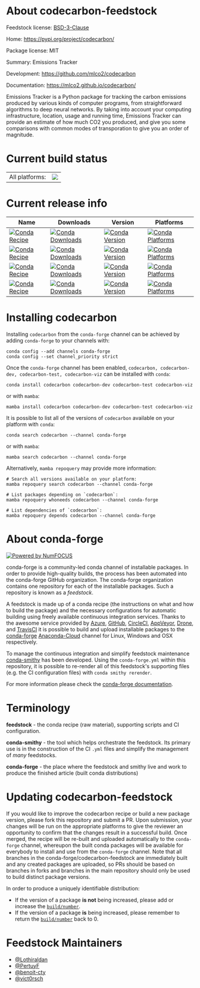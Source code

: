 About codecarbon-feedstock
==========================

Feedstock license: [BSD-3-Clause](https://github.com/conda-forge/codecarbon-feedstock/blob/main/LICENSE.txt)

Home: https://pypi.org/project/codecarbon/

Package license: MIT

Summary: Emissions Tracker

Development: https://github.com/mlco2/codecarbon

Documentation: https://mlco2.github.io/codecarbon/

Emissions Tracker is a Python package for tracking the carbon emissions produced by various kinds of computer programs, from straightforward algorithms to deep neural networks.
By taking into account your computing infrastructure, location, usage and running time, Emissions Tracker can provide an estimate of how much CO2 you produced, and give you some comparisons with common modes of transporation to give you an order of magnitude.


Current build status
====================


<table><tr><td>All platforms:</td>
    <td>
      <a href="https://dev.azure.com/conda-forge/feedstock-builds/_build/latest?definitionId=12686&branchName=main">
        <img src="https://dev.azure.com/conda-forge/feedstock-builds/_apis/build/status/codecarbon-feedstock?branchName=main">
      </a>
    </td>
  </tr>
</table>

Current release info
====================

| Name | Downloads | Version | Platforms |
| --- | --- | --- | --- |
| [![Conda Recipe](https://img.shields.io/badge/recipe-codecarbon-green.svg)](https://anaconda.org/conda-forge/codecarbon) | [![Conda Downloads](https://img.shields.io/conda/dn/conda-forge/codecarbon.svg)](https://anaconda.org/conda-forge/codecarbon) | [![Conda Version](https://img.shields.io/conda/vn/conda-forge/codecarbon.svg)](https://anaconda.org/conda-forge/codecarbon) | [![Conda Platforms](https://img.shields.io/conda/pn/conda-forge/codecarbon.svg)](https://anaconda.org/conda-forge/codecarbon) |
| [![Conda Recipe](https://img.shields.io/badge/recipe-codecarbon--dev-green.svg)](https://anaconda.org/conda-forge/codecarbon-dev) | [![Conda Downloads](https://img.shields.io/conda/dn/conda-forge/codecarbon-dev.svg)](https://anaconda.org/conda-forge/codecarbon-dev) | [![Conda Version](https://img.shields.io/conda/vn/conda-forge/codecarbon-dev.svg)](https://anaconda.org/conda-forge/codecarbon-dev) | [![Conda Platforms](https://img.shields.io/conda/pn/conda-forge/codecarbon-dev.svg)](https://anaconda.org/conda-forge/codecarbon-dev) |
| [![Conda Recipe](https://img.shields.io/badge/recipe-codecarbon--test-green.svg)](https://anaconda.org/conda-forge/codecarbon-test) | [![Conda Downloads](https://img.shields.io/conda/dn/conda-forge/codecarbon-test.svg)](https://anaconda.org/conda-forge/codecarbon-test) | [![Conda Version](https://img.shields.io/conda/vn/conda-forge/codecarbon-test.svg)](https://anaconda.org/conda-forge/codecarbon-test) | [![Conda Platforms](https://img.shields.io/conda/pn/conda-forge/codecarbon-test.svg)](https://anaconda.org/conda-forge/codecarbon-test) |
| [![Conda Recipe](https://img.shields.io/badge/recipe-codecarbon--viz-green.svg)](https://anaconda.org/conda-forge/codecarbon-viz) | [![Conda Downloads](https://img.shields.io/conda/dn/conda-forge/codecarbon-viz.svg)](https://anaconda.org/conda-forge/codecarbon-viz) | [![Conda Version](https://img.shields.io/conda/vn/conda-forge/codecarbon-viz.svg)](https://anaconda.org/conda-forge/codecarbon-viz) | [![Conda Platforms](https://img.shields.io/conda/pn/conda-forge/codecarbon-viz.svg)](https://anaconda.org/conda-forge/codecarbon-viz) |

Installing codecarbon
=====================

Installing `codecarbon` from the `conda-forge` channel can be achieved by adding `conda-forge` to your channels with:

```
conda config --add channels conda-forge
conda config --set channel_priority strict
```

Once the `conda-forge` channel has been enabled, `codecarbon, codecarbon-dev, codecarbon-test, codecarbon-viz` can be installed with `conda`:

```
conda install codecarbon codecarbon-dev codecarbon-test codecarbon-viz
```

or with `mamba`:

```
mamba install codecarbon codecarbon-dev codecarbon-test codecarbon-viz
```

It is possible to list all of the versions of `codecarbon` available on your platform with `conda`:

```
conda search codecarbon --channel conda-forge
```

or with `mamba`:

```
mamba search codecarbon --channel conda-forge
```

Alternatively, `mamba repoquery` may provide more information:

```
# Search all versions available on your platform:
mamba repoquery search codecarbon --channel conda-forge

# List packages depending on `codecarbon`:
mamba repoquery whoneeds codecarbon --channel conda-forge

# List dependencies of `codecarbon`:
mamba repoquery depends codecarbon --channel conda-forge
```


About conda-forge
=================

[![Powered by
NumFOCUS](https://img.shields.io/badge/powered%20by-NumFOCUS-orange.svg?style=flat&colorA=E1523D&colorB=007D8A)](https://numfocus.org)

conda-forge is a community-led conda channel of installable packages.
In order to provide high-quality builds, the process has been automated into the
conda-forge GitHub organization. The conda-forge organization contains one repository
for each of the installable packages. Such a repository is known as a *feedstock*.

A feedstock is made up of a conda recipe (the instructions on what and how to build
the package) and the necessary configurations for automatic building using freely
available continuous integration services. Thanks to the awesome service provided by
[Azure](https://azure.microsoft.com/en-us/services/devops/), [GitHub](https://github.com/),
[CircleCI](https://circleci.com/), [AppVeyor](https://www.appveyor.com/),
[Drone](https://cloud.drone.io/welcome), and [TravisCI](https://travis-ci.com/)
it is possible to build and upload installable packages to the
[conda-forge](https://anaconda.org/conda-forge) [Anaconda-Cloud](https://anaconda.org/)
channel for Linux, Windows and OSX respectively.

To manage the continuous integration and simplify feedstock maintenance
[conda-smithy](https://github.com/conda-forge/conda-smithy) has been developed.
Using the ``conda-forge.yml`` within this repository, it is possible to re-render all of
this feedstock's supporting files (e.g. the CI configuration files) with ``conda smithy rerender``.

For more information please check the [conda-forge documentation](https://conda-forge.org/docs/).

Terminology
===========

**feedstock** - the conda recipe (raw material), supporting scripts and CI configuration.

**conda-smithy** - the tool which helps orchestrate the feedstock.
                   Its primary use is in the construction of the CI ``.yml`` files
                   and simplify the management of *many* feedstocks.

**conda-forge** - the place where the feedstock and smithy live and work to
                  produce the finished article (built conda distributions)


Updating codecarbon-feedstock
=============================

If you would like to improve the codecarbon recipe or build a new
package version, please fork this repository and submit a PR. Upon submission,
your changes will be run on the appropriate platforms to give the reviewer an
opportunity to confirm that the changes result in a successful build. Once
merged, the recipe will be re-built and uploaded automatically to the
`conda-forge` channel, whereupon the built conda packages will be available for
everybody to install and use from the `conda-forge` channel.
Note that all branches in the conda-forge/codecarbon-feedstock are
immediately built and any created packages are uploaded, so PRs should be based
on branches in forks and branches in the main repository should only be used to
build distinct package versions.

In order to produce a uniquely identifiable distribution:
 * If the version of a package **is not** being increased, please add or increase
   the [``build/number``](https://docs.conda.io/projects/conda-build/en/latest/resources/define-metadata.html#build-number-and-string).
 * If the version of a package **is** being increased, please remember to return
   the [``build/number``](https://docs.conda.io/projects/conda-build/en/latest/resources/define-metadata.html#build-number-and-string)
   back to 0.

Feedstock Maintainers
=====================

* [@Lothiraldan](https://github.com/Lothiraldan/)
* [@PertuyF](https://github.com/PertuyF/)
* [@benoit-cty](https://github.com/benoit-cty/)
* [@vict0rsch](https://github.com/vict0rsch/)

